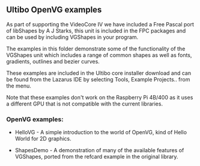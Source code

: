 ## Ultibo OpenVG examples

As part of supporting the VideoCore IV we have included a Free Pascal port of libShapes by A J Starks, this unit is included in the FPC packages and can be used by including VGShapes in your program.

The examples in this folder demonstrate some of the functionality of the VGShapes unit which includes a range of common shapes as well as fonts, gradients, outlines and bezier curves.

These examples are included in the Ultibo core installer download and can be found from the Lazarus IDE by selecting Tools, Example Projects.. from the menu.

Note that these examples don't work on the Raspberry Pi 4B/400 as it uses a different GPU that is not compatible with the current libraries.

### OpenVG examples:

* HelloVG - A simple introduction to the world of OpenVG, kind of Hello World for 2D graphics.

* ShapesDemo - A demonstration of many of the available features of VGShapes, ported from the refcard example in the original library.
